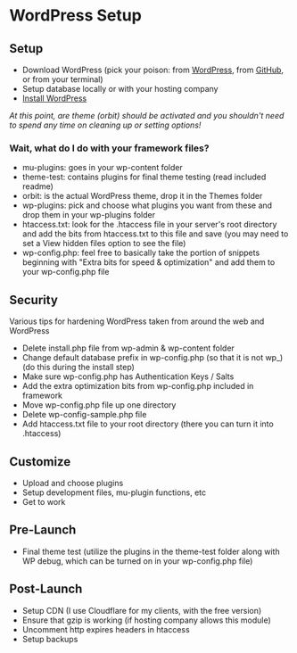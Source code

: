 # WordPress Setup

## Setup

* Download WordPress (pick your poison: from [WordPress](http://wordpress.org/), from [GitHub](https://github.com/WordPress/WordPress/zipball/master), or from your terminal)
* Setup database locally or with your hosting company
* [Install WordPress](http://codex.wordpress.org/Installing_WordPress#Famous_5-Minute_Install)

_At this point, are theme (orbit) should be activated and you shouldn't need to spend any time on cleaning up or setting options!_

### Wait, what do I do with your framework files?

* mu-plugins: goes in your wp-content folder
* theme-test: contains plugins for final theme testing (read included readme)
* orbit: is the actual WordPress theme, drop it in the Themes folder
* wp-plugins: pick and choose what plugins you want from these and drop them in your wp-plugins folder
* htaccess.txt: look for the .htaccess file in your server's root directory and add the bits from htaccess.txt to this file and save (you may need to set a View hidden files option to see the file)
* wp-config.php: feel free to basically take the portion of snippets beginning with "Extra bits for
  speed & optimization" and add them to your wp-config.php file

## Security

Various tips for hardening WordPress taken from around the web and WordPress

* Delete install.php file from wp-admin & wp-content folder
* Change default database prefix in wp-config.php (so that it is not wp_) (do this during the install step)
* Make sure wp-config.php has Authentication Keys / Salts
* Add the extra optimization bits from wp-config.php included in framework
* Move wp-config.php file up one directory
* Delete wp-config-sample.php file
* Add htaccess.txt file to your root directory (there you can turn it into .htaccess)

## Customize

* Upload and choose plugins
* Setup development files, mu-plugin functions, etc
* Get to work

## Pre-Launch

* Final theme test (utilize the plugins in the theme-test folder along with WP debug, which can be turned on in your wp-config.php file)

## Post-Launch

* Setup CDN (I use Cloudflare for my clients, with the free version)
* Ensure that gzip is working (if hosting company allows this module)
* Uncomment http expires headers in htaccess
* Setup backups